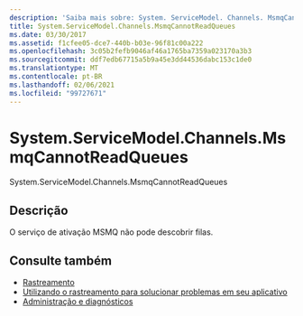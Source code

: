 ```yaml
---
description: 'Saiba mais sobre: System. ServiceModel. Channels. MsmqCannotReadQueues'
title: System.ServiceModel.Channels.MsmqCannotReadQueues
ms.date: 03/30/2017
ms.assetid: f1cfee05-dce7-440b-b03e-96f81c00a222
ms.openlocfilehash: 3c05b2fefb9046af46a1765ba7359a023170a3b3
ms.sourcegitcommit: ddf7edb67715a5b9a45e3dd44536dabc153c1de0
ms.translationtype: MT
ms.contentlocale: pt-BR
ms.lasthandoff: 02/06/2021
ms.locfileid: "99727671"
---
```

# <a name="systemservicemodelchannelsmsmqcannotreadqueues"></a>System.ServiceModel.Channels.MsmqCannotReadQueues

System.ServiceModel.Channels.MsmqCannotReadQueues  
  
## <a name="description"></a>Descrição  

 O serviço de ativação MSMQ não pode descobrir filas.  
  
## <a name="see-also"></a>Consulte também

- [Rastreamento](index.md)
- [Utilizando o rastreamento para solucionar problemas em seu aplicativo](using-tracing-to-troubleshoot-your-application.md)
- [Administração e diagnósticos](../index.md)
